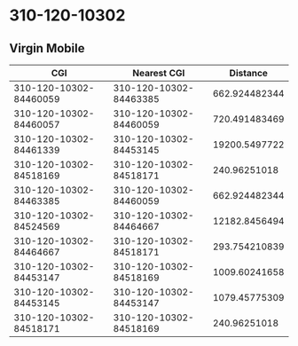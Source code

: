 # 310-120-10302
## Virgin Mobile


| CGI | Nearest CGI | Distance |
|-----|-------------|----------|
| 310-120-10302-84460059 | 310-120-10302-84463385 | 662.924482344 |
| 310-120-10302-84460057 | 310-120-10302-84460059 | 720.491483469 |
| 310-120-10302-84461339 | 310-120-10302-84453145 | 19200.5497722 |
| 310-120-10302-84518169 | 310-120-10302-84518171 | 240.96251018 |
| 310-120-10302-84463385 | 310-120-10302-84460059 | 662.924482344 |
| 310-120-10302-84524569 | 310-120-10302-84464667 | 12182.8456494 |
| 310-120-10302-84464667 | 310-120-10302-84518171 | 293.754210839 |
| 310-120-10302-84453147 | 310-120-10302-84518169 | 1009.60241658 |
| 310-120-10302-84453145 | 310-120-10302-84453147 | 1079.45775309 |
| 310-120-10302-84518171 | 310-120-10302-84518169 | 240.96251018 |

